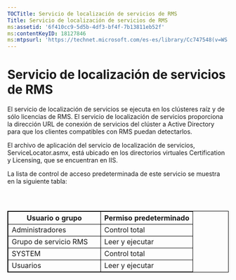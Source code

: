 ```yaml
---
TOCTitle: Servicio de localización de servicios de RMS
Title: Servicio de localización de servicios de RMS
ms:assetid: '6f410cc9-5d5b-4df3-bf4f-7b13811eb52f'
ms:contentKeyID: 18127846
ms:mtpsurl: 'https://technet.microsoft.com/es-es/library/Cc747548(v=WS.10)'
---
```


Servicio de localización de servicios de RMS
============================================

El servicio de localización de servicios se ejecuta en los clústeres raíz y de sólo licencias de RMS. El servicio de localización de servicios proporciona la dirección URL de conexión de servicios del clúster a Active Directory para que los clientes compatibles con RMS puedan detectarlos.

El archivo de aplicación del servicio de localización de servicios, ServiceLocator.asmx, está ubicado en los directorios virtuales Certification y Licensing, que se encuentran en IIS.

La lista de control de acceso predeterminada de este servicio se muestra en la siguiente tabla:

###  

 
<table style="border:1px solid black;">
<colgroup>
<col width="50%" />
<col width="50%" />
</colgroup>
<thead>
<tr class="header">
<th style="border:1px solid black;" >Usuario o grupo</th>
<th style="border:1px solid black;" >Permiso predeterminado</th>
</tr>
</thead>
<tbody>
<tr class="odd">
<td style="border:1px solid black;">Administradores</td>
<td style="border:1px solid black;">Control total</td>
</tr>
<tr class="even">
<td style="border:1px solid black;">Grupo de servicio RMS</td>
<td style="border:1px solid black;">Leer y ejecutar</td>
</tr>
<tr class="odd">
<td style="border:1px solid black;">SYSTEM</td>
<td style="border:1px solid black;">Control total</td>
</tr>
<tr class="even">
<td style="border:1px solid black;">Usuarios</td>
<td style="border:1px solid black;">Leer y ejecutar</td>
</tr>
</tbody>
</table>

